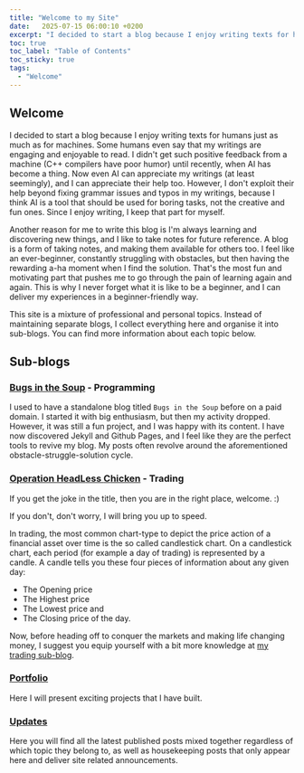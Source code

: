 ```yaml
---
title: "Welcome to my Site"
date:   2025-07-15 06:00:10 +0200
excerpt: "I decided to start a blog because I enjoy writing texts for humans just as much as for machines. Some humans even say that my writings are enganging and enjoyable to read."
toc: true
toc_label: "Table of Contents"
toc_sticky: true
tags: 
  - "Welcome"
---
```


## Welcome

I decided to start a blog because I enjoy writing texts for humans just as much as for machines. Some humans even say that my writings are engaging and enjoyable to read. I didn't get such positive feedback from a machine (C++ compilers have poor humor) until recently, when AI has become a thing. Now even AI can appreciate my writings (at least seemingly), and I can appreciate their help too. However, I don't exploit their help beyond fixing grammar issues and typos in my writings, because I think AI is a tool that should be used for boring tasks, not the creative and fun ones. Since I enjoy writing, I keep that part for myself.

Another reason for me to write this blog is I'm always learning and discovering new things, and I like to take notes for future reference. A blog is a form of taking notes, and making them available for others too. I feel like an ever-beginner, constantly struggling with obstacles, but then having the rewarding a-ha moment when I find the solution. That's the most fun and motivating part that pushes me to go through the pain of learning again and again. This is why I never forget what it is like to be a beginner, and I can deliver my experiences in a beginner-friendly way.

This site is a mixture of professional and personal topics. Instead of maintaining separate blogs, I collect everything here and organise it into sub-blogs. 
You can find more information about each topic below.

## Sub-blogs

### [Bugs in the Soup](/programming/) - Programming

I used to have a standalone blog titled `Bugs in the Soup` before on a paid domain. I started it with big enthusiasm, but then my activity dropped. However, it was still a fun project, and I was happy with its content. I have now discovered Jekyll and Github Pages, and I feel like they are the perfect tools to revive my blog. My posts often revolve around the aforementioned obstacle-struggle-solution cycle.

### <a href="/trading/"><span class="text-highlight">O</span>peration <span class="text-highlight">H</span>ead<span class="text-highlight">L</span>ess <span class="text-highlight">C</span>hicken</a> - Trading

If you get the joke in the title, then you are in the right place, welcome. :) 

If you don't, don't worry, I will bring you up to speed. 

In trading, the most common chart-type to depict the price action of a financial asset over time is the so called candlestick chart. On a candlestick chart, each period (for example a day of trading) is represented by a candle. A candle tells you these four pieces of information about any given day: 
  - The <span class="text-highlight">O</span>pening price
  - The <span class="text-highlight">H</span>ighest price 
  - The <span class="text-highlight">L</span>owest price and 
  - The <span class="text-highlight">C</span>losing price of the day. 
  
  Now, before heading off to conquer the markets and making life changing money, I suggest you equip yourself with a bit more knowledge at [my trading sub-blog](/trading/).

### [Portfolio](/portfolio/)

Here I will present exciting projects that I have built.

### [Updates](/updates/)

Here you will find all the latest published posts mixed together regardless of which topic they belong to, as well as housekeeping posts that only appear here and deliver site related announcements.